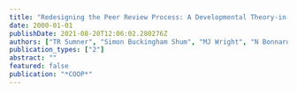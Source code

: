 ```yaml
---
title: "Redesigning the Peer Review Process: A Developmental Theory-in-Action."
date: 2000-01-01
publishDate: 2021-08-20T12:06:02.280276Z
authors: ["TR Sumner", "Simon Buckingham Shum", "MJ Wright", "N Bonnardel", "A Piolat", "A Chevalier"]
publication_types: ["2"]
abstract: ""
featured: false
publication: "*COOP*"
---
```


